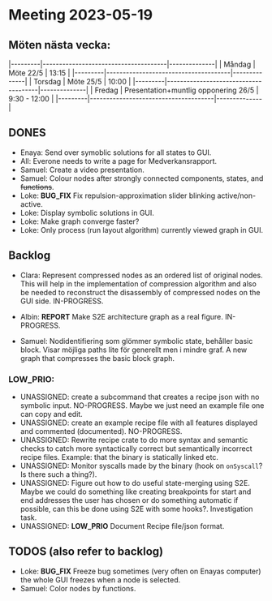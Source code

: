 # Meeting 2023-05-19

## Möten nästa vecka:

|---------|--------------------------------------|--------------|
| Måndag  | Möte 22/5                            | 13:15        |
|---------|--------------------------------------|--------------|
| Torsdag | Möte 25/5                            | 10:00        |
|---------|--------------------------------------|--------------|
| Fredag  | Presentation+muntlig opponering 26/5 | 9:30 - 12:00 |
|---------|--------------------------------------|--------------|


## DONES
- Enaya: Send over symoblic solutions for all states to GUI.
- All: Everone needs to write a page for Medverkansrapport.
- Samuel: Create a video presentation.
- Samuel: Colour nodes after strongly connected components, states, and
  ~~functions~~.
- Loke: **BUG_FIX** Fix repulsion-approximation slider blinking
  active/non-active.
- Loke: Display symbolic solutions in GUI.
- Loke: Make graph converge faster?
- Loke: Only process (run layout algorithm) currently viewed graph in GUI.

## Backlog

- Clara: Represent compressed nodes as an ordered list of original nodes. This
  will help in the implementation of compression algorithm and also be needed
  to reconstruct the disassembly of compressed nodes on the GUI side.
  IN-PROGRESS.

- Albin: **REPORT** Make S2E architecture graph as a real figure. IN-PROGRESS.

- Samuel: Nodidentifiering som glömmer symbolic state, behåller basic block.
  Visar möjliga paths lite för generellt men i mindre graf. A new graph that
  compresses the basic block graph.

### LOW_PRIO:
- UNASSIGNED: create a subcommand that creates a recipe json with no symbolic
  input. NO-PROGRESS. Maybe we just need an example file one can copy and edit.
- UNASSIGNED: create an example recipe file with all features displayed and
  commented (documented). NO-PROGRESS.
- UNASSIGNED: Rewrite recipe crate to do more syntax and semantic checks to
  catch more syntactically correct but semantically incorrect recipe files.
  Example: that the binary is statically linked etc.
- UNASSIGNED: Monitor syscalls made by the binary (hook on `onSyscall`? Is
  there such a thing?).
- UNASSIGNED: Figure out how to do useful state-merging using S2E. Maybe we
  could do something like creating breakpoints for start and end addresses the
  user has chosen or do something automatic if possible, can this be done using
  S2E with some hooks?. Investigation task.
- UNASSIGNED: **LOW_PRIO** Document Recipe file/json format.

## TODOS (also refer to backlog)
- Loke: **BUG_FIX** Freeze bug sometimes (very often on Enayas computer)
  the whole GUI freezes when a node is selected.
- Samuel: Color nodes by functions.

